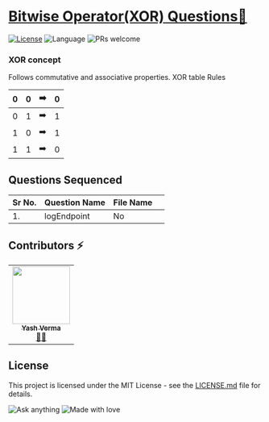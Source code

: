# [Bitwise Operator(XOR) Questions🚀](https://leetcode.com/problemset/algorithms/)

[![License](https://img.shields.io/badge/license-Apache_2.0-blue.svg)](LICENSE.md) ![Language](https://img.shields.io/badge/language-Java%20%2F%20Data_Structures%2F-blue.svg) ![PRs welcome](https://img.shields.io/badge/PRs%20-welcome-brightgreen.svg) 

### XOR concept
Follows commutative and associative properties.
XOR table Rules

|0|0|:arrow_right:|0|
|--|--|--|--|
|0|1|:arrow_right:|1|
|1|0|:arrow_right:|1|
|1|1|:arrow_right:|0|
 

## Questions Sequenced
 
| Sr No. | Question Name | File Name |   |
|-----------|-----------|---------|---------------|
| 1.| logEndpoint  | No |   |
                        
 ## Contributors ⚡
<table>
  <tr>
    <td align="center"><a href="https://github.com/vyash5075"><img src="https://avatars.githubusercontent.com/u/44260505?v=4" width="114px;" alt=""/><br /><sub><b>Yash Verma</b></sub></a><br /><a href="https://github.com/vyash5075" title="Github"> 👨‍💻 </a></td>
  </tr>
</table>

 
## License
This project is licensed under the MIT License - see the [LICENSE.md](LICENSE.md) file for details.                    
                     
                       
 

















![Ask anything](https://img.shields.io/badge/Ask%20me-anything-1abc9c.svg)   ![Made with love](http://ForTheBadge.com/images/badges/built-with-love.svg) 
